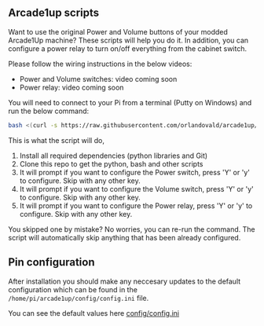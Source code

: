 ## Arcade1up scripts

Want to use the original Power and Volume buttons of your modded Arcade1Up machine? These scripts will help you do it. In addition, you can configure a power relay to turn on/off everything from the cabinet switch.

Please follow the wiring instructions in the below videos:

- Power and Volume switches: video coming soon
- Power relay: video coming soon

You will need to connect to your Pi from a terminal (Putty on Windows) and run the below command:

```bash
bash <(curl -s https://raw.githubusercontent.com/orlandovald/arcade1up/master/setup.sh)
```

This is what the script will do,

1. Install all required dependencies (python libraries and Git)
2. Clone this repo to get the python, bash and other scripts
3. It will prompt if you want to configure the Power switch, press 'Y' or 'y' to configure. Skip with any other key.
4. It will prompt if you want to configure the Volume switch, press 'Y' or 'y' to configure. Skip with any other key.
5. It will prompt if you want to configure the Power relay, press 'Y' or 'y' to configure. Skip with any other key.

You skipped one by mistake? No worries, you can re-run the command. The script will automatically skip anything that has been already configured.

## Pin configuration
After installation you should make any neccesary updates to the default configuration which can be found in the `/home/pi/arcade1up/config/config.ini` file.

You can see the default values here [config/config.ini](config/config.ini)